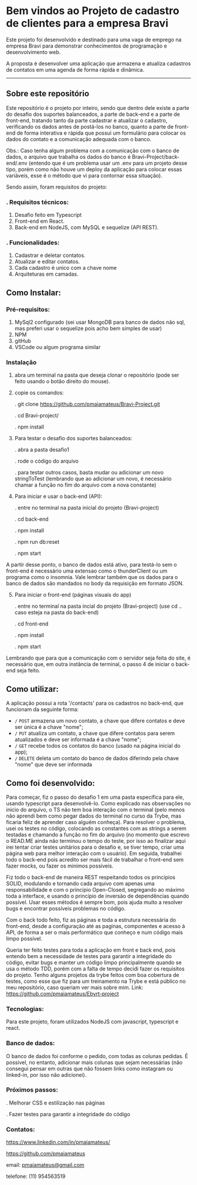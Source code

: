 # Bem vindos ao Projeto de cadastro de clientes para a empresa Bravi

Este projeto foi desenvolvido e destinado para uma vaga de emprego na empresa Bravi para demonstrar conhecimentos de programação e desenvolvimento web.

A proposta é desenvolver uma aplicação que armazena e atualiza cadastros de contatos em uma agenda de forma rápida e dinâmica.

---

## Sobre este repositório

Este repositório é o projeto por inteiro, sendo que dentro dele existe a parte do desafio dos suportes balanceados, a parte de back-end e a parte de front-end, tratando tanto da parte cadastrar e atualizar o cadastro, verificando os dados antes de postá-los no banco, quanto a parte de front-end de forma interativa e rápida que possui um formulário para colocar os dados do contato e a comunicação adequada com o banco.

Obs.: Caso tenha algum problema com a comunicação com o banco de dados, o arquivo que trabalha os dados do banco é Bravi-Project/back-end/.env (entendo que é um problema usar um .env para um projeto desse tipo, porém como não houve um deploy da aplicação para colocar essas variáveis, esse é o método que vi para contornar essa situação).

Sendo assim, foram requisitos do projeto:

### . Requisitos técnicos:

1. Desafio feito em Typescript
2. Front-end em React.
3. Back-end em NodeJS, com MySQL e sequelize (API REST).

### . Funcionalidades:

1. Cadastrar e deletar contatos.
2. Atualizar e editar contatos.
3. Cada cadastro é unico com a chave nome
5. Arquiteturas em camadas.

## Como Instalar:

### Pré-requisitos:

1. MySql2 configurado (sei usar MongoDB para banco de dados não sql, mas preferi usar o sequelize pois acho bem simples de usar)
2. NPM
3. gitHub
4. VSCode ou algum programa similar

### Instalação

1. abra um terminal na pasta que deseja clonar o repositório (pode ser feito usando o botão direito do mouse).
2. copie os comandos:

   . git clone https://github.com/pmaiamateus/Bravi-Project.git

   . cd Bravi-project/

   . npm install

3. Para testar o desafio dos suportes balanceados:

   . abra a pasta desafio1

   . rode o código do arquivo

   . para testar outros casos, basta mudar ou adicionar um novo stringToTest (lembrando que ao adicionar um novo, é necessário chamar a função no fim do arquivo com a nova constante)

4. Para iniciar e usar o back-end (API):

   . entre no terminal na pasta inicial do projeto (Bravi-project)
   
   . cd back-end

   . npm install

   . npm run db:reset

   . npm start

A partir desse ponto, o banco de dados está ativo, para testá-lo sem o front-end é necessário uma extensao como o thunderClient ou um programa como o insomnia. Vale lembrar também que os dados para o banco de dados são mandados no body da requisição em formato JSON.

5. Para iniciar o front-end (páginas visuais do app)

   . entre no terminal na pasta incial do projeto (Bravi-project) (use cd .. caso esteja na pasta do back-end)

   . cd front-end

   . npm install

   . npm start

Lembrando que para que a comunicação com o servidor seja feita do site, é necessário que, em outra instância de terminal, o passo 4 de iniciar o back-end seja feito.

## Como utilizar:

A aplicação possui a rota '/contacts' para os cadastros no back-end, que funcionam da seguinte forma:
* `/` `POST` armazena um novo contato, a chave que difere contatos e deve ser única é a chave "nome";
* `/` `PUT` atualiza um contato, a chave que difere contatos para serem atualizados e deve ser informada é a chave "nome";
* `/` `GET` recebe todos os contatos do banco (usado na página inicial do app);
* `/` `DELETE` deleta um contato do banco de dados diferindo pela chave "nome" que deve ser informada

## Como foi desenvolvido:

Para começar, fiz o passo do desafio 1 em uma pasta específica para ele, usando typescript para desenvolvê-lo. Como explicado nas observações no inicio do arquivo, o TS não tem boa interação com o terminal (pelo menos não aprendi bem como pegar dados do terminal no curso da Trybe, mas ficaria feliz de aprender caso alguém conheça). Para resolver o problema, usei os testes no código, colocando as constantes com as strings a serem testadas e chamando a função no fim do arquivo (no momento que escrevo o READ.ME ainda não terminou o tempo do teste, por isso ao finalizar aqui irei tentar criar testes unitários para o desafio e, se tiver tempo, criar uma página web para melhor interação com o usuário). Em seguida, trabalhei todo o back-end pois acredito ser mais fácil de trabalhar o front-end sem fazer mocks, ou fazer os minimos possíveis.

Fiz todo o back-end de maneira REST respeitando todos os princípios SOLID, modulando e tornando cada arquivo com apenas uma responsabilidade e com o princípio Open-Closed, segregando ao máximo toda a interface, e usando o princípio de inversão de dependências quando possível. Usar esses métodos é sempre bom, pois ajuda muito a resolver bugs e encontrar possíveis problemas no código. 

Com o back todo feito, fiz as páginas e toda a estrutura necessária do front-end, desde a configuração até as paginas, componentes e acesso à API, de forma a ser o mais performático que conheço e num código mais limpo possível.

Queria ter feito testes para toda a aplicação em front e back end, pois entendo bem a necessidade de testes para garantir a integridade do código, evitar bugs e manter um código limpo principalmente quando se usa o método TDD, porém com a falta de tempo decidi fazer os requisitos do projeto. Tenho alguns projetos da trybe feitos com boa cobertura de testes, como esse que fiz para um treinamento na Trybe e está público no meu repositório, caso queriam ver mais sobre mim. Link: https://github.com/pmaiamateus/Ebyrt-project

### Tecnologias:

Para este projeto, foram utilizados NodeJS com javascript, typescript e react.

### Banco de dados:

O banco de dados foi conforme o pedido, com todas as colunas pedidas. É possivel, no entanto, adicionar mais colunas que sejam necessárias (não consegui pensar em outras que não fossem links como instagram ou linked-in, por isso não adicionei).

### Próximos passos:

. Melhorar CSS e estilização nas páginas

. Fazer testes para garantir a integridade do código

### Contatos:

https://www.linkedin.com/in/pmaiamateus/

https://github.com/pmaiamateus

email: pmaiamateus@gmail.com

telefone: (11) 954563519

